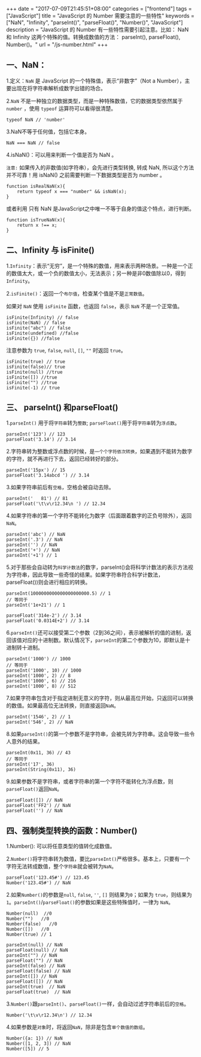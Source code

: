 +++
date = "2017-07-09T21:45:51+08:00"
categories = ["frontend"]
tags = ["JavaScript"]
title = "JavaScript 的 Number 需要注意的一些特性"
keywords = ["NaN", "Infinity", "parseInt()", "parseFloat()", "Number()", "JavaScript"]
description = "JavaScript 的 Number 有一些特性需要引起注意。比如： NaN 和 Infinity 这两个特殊的值。转换成数值的方法： parseInt(), parseFloat(), Number()。"
url = "/js-number.html"
+++

## 一、NaN：

1.定义：`NaN` 是 JavaScript 的一个特殊值，表示“非数字”（Not a Number），主要出现在将字符串解析成数字出错的场合。

2.`NaN` 不是一种独立的数据类型，而是一种特殊数值，它的数据类型依然属于 `number` ，使用 `typeof` 运算符可以看得很清楚。

	typeof NaN // 'number'

3.NaN不等于任何值，包括它本身。

	NaN === NaN // false

4.isNaN()：可以用来判断一个值是否为 NaN 。

`注意:` 如果传入的非数值(如字符串），会先进行类型转换, 转成 NaN, 所以这个方法并不可靠！用 isNaN() 之前需要判断一下数据类型是否为 number 。

	function isRealNaN(x){
		return typeof x === "number" && isNaN(x);
	}

或者利用 只有 NaN 是JavaScript之中唯一不等于自身的值这个特点，进行判断。

	function isTrueNaN(x){
		return x !== x;
	}

## 二、Infinity 与 isFinite()

1.`Infinity`：表示“无穷”，是一个特殊的数值，用来表示两种场景。一种是一个正的数值太大，或一个负的数值太小，无法表示；另一种是非0数值除以0，得到 `Infinity`。

2.`isFinite()`：返回一个`布尔值`，检查某个值是不是`正常数值`。

如果对 `NaN` 使用 `isFinite` 函数，也返回 `false`，表示 `NaN` 不是一个正常值。

	isFinite(Infinity) // false
	isFinite(NaN) // false
	isFinite("abc") // false
	isFinite(undefined) //false
	isFinite({}) //false


注意参数为 `true`, `false`, `null`, `[]`, `""` 时返回 `true`。

	isFinite(true) // true
	isFinite(false)// true
	isFinite(null) //true
	isFinite([]) //true
	isFinite("") //true
	isFinite(-1) // true


## 三、 parseInt() 和parseFloat()

1.`parseInt()` 用于将`字符串`转为`整数`; `parseFloat()`用于将`字符串`转为`浮点数`。

	parseInt('123') // 123
	parseFloat('3.14') // 3.14

2.字符串转为整数或浮点数的时候，是`一个个字符依次转换`，如果遇到不能转为数字的字符，就不再进行下去，返回已经转好的部分。

	parseInt('15px') // 15
	parseFloat('3.14abcd ') // 3.14

3.如果字符串前后有`空格`，空格会被自动去除。

	parseInt('   81') // 81
	parseFloat('\t\v\r12.34\n ') // 12.34

4.如果字符串的第一个字符不能转化为数字（后面跟着数字的正负号除外），返回`NaN`。

	parseInt('abc') // NaN
	parseInt('.3') // NaN
	parseInt('') // NaN
	parseInt('+') // NaN
	parseInt('+1') // 1

5.对于那些会自动转为`科学计数法`的数字，parseInt()会将科学计数法的表示方法视为字符串，因此导致一些奇怪的结果。如果字符串符合科学计数法，parseFloat())则会进行相应的转换。

	parseInt(1000000000000000000000.5) // 1
	// 等同于
	parseInt('1e+21') // 1

	parseFloat('314e-2') // 3.14
	parseFloat('0.0314E+2') // 3.14


6.`parseInt()`还可以接受第二个参数（2到36之间），表示被解析的值的进制，返回该值对应的十进制数。默认情况下，`parseInt`的第二个参数为10，即默认是十进制转十进制。

	parseInt('1000') // 1000
	// 等同于
	parseInt('1000', 10) // 1000
	parseInt('1000', 2) // 8
	parseInt('1000', 6) // 216
	parseInt('1000', 8) // 512

7.如果字符串包含对于指定进制无意义的字符，则从最高位开始，只返回可以转换的数值。如果最高位无法转换，则直接返回`NaN`。

	parseInt('1546', 2) // 1
	parseInt('546', 2) // NaN

8.如果`parseInt()`的第一个参数不是字符串，会被先转为字符串。这会导致一些令人意外的结果。

	parseInt(0x11, 36) // 43
	// 等同于
	parseInt('17', 36)
	parseInt(String(0x11), 36)

9.如果参数不是字符串，或者字符串的第一个字符不能转化为浮点数，则`parseFloat()`返回`NaN`。

	parseFloat([]) // NaN
	parseFloat('FF2') // NaN
	parseFloat('') // NaN


## 四、强制类型转换的函数：Number()

1.Number(): 可以将任意类型的值转化成数值。

2.`Number()`将字符串转为数值，要比`parseInt()`严格很多。基本上，只要有一个字符无法转成数值，整个`字符串`就会被转为`NaN`。

	parseFloat('123.45#') // 123.45
	Number('123.45#') // NaN

2.如果`Number()`的参数是`null`, `false`, `''`, `[]` 则结果为`0`；如果为 `true`，则结果为 `1`。`parseInt()`/`parseFloat()`的参数如果是这些特殊值时，一律为 `NaN`。

	Number(null)  //0
	Number("")   //0
	Number(false)   //0
	Number([])   //0
	Number(true) // 1

	parseInt(null) // NaN
	parseFloat(null) // NaN
	parseInt("") // NaN
	parseFloat("") // NaN
	parseInt(false) // NaN
	parseFloat(false) // NaN
	parseInt([]) // NaN
	parseFloat([]) // NaN
	parseInt(true)  // NaN
	parseFloat(true)  // NaN

3.`Number()`跟`parseInt()`、`parseFloat()`一样，会自动过滤字符串前后的`空格`。

	Number('\t\v\r12.34\n') // 12.34

4.如果参数是`对象`时，将返回`NaN`，除非是包含`单个数值的数组`。

	Number({a: 1}) // NaN
	Number([1, 2, 3]) // NaN
	Number([5]) // 5
